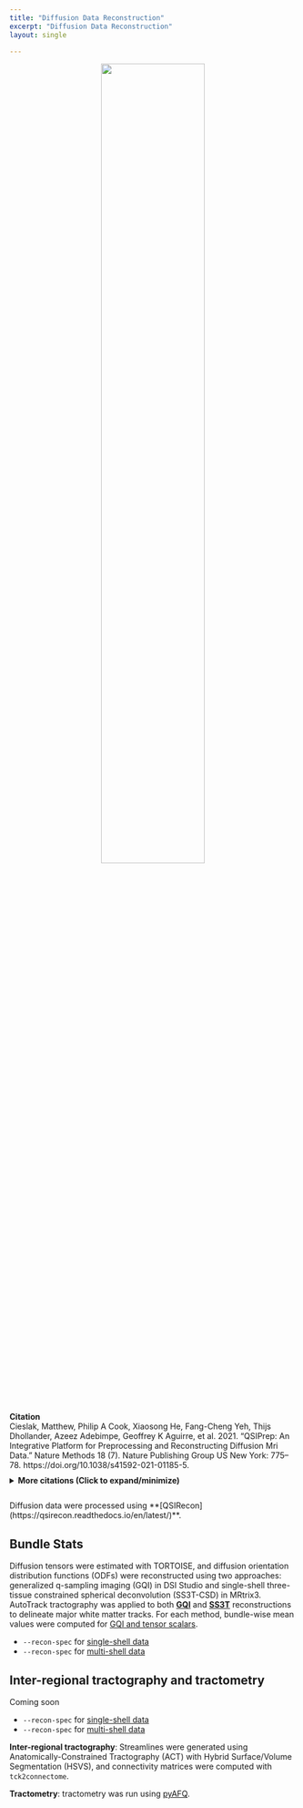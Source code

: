 ```yaml
---
title: "Diffusion Data Reconstruction"
excerpt: "Diffusion Data Reconstruction"
layout: single

---
```


<style>
details p { margin: 8px 0 !important; }
details div { line-height: 1.6; }
</style>

<div style="text-align: center;">
     <img src="{{ site.baseurl }}/assets/images/misc/qsirecon_workflow.png" width="60%" height="auto" />
</div>

<br/>
<div style="margin: 10px 0;">
<strong>Citation</strong><br/>
Cieslak, Matthew, Philip A Cook, Xiaosong He, Fang-Cheng Yeh, Thijs Dhollander, Azeez Adebimpe, Geoffrey K Aguirre, et al. 2021. “QSIPrep: An Integrative Platform for Preprocessing and Reconstructing Diffusion Mri Data.” Nature Methods 18 (7). Nature Publishing Group US New York: 775–78. https://doi.org/10.1038/s41592-021-01185-5.
</div>

<details style="margin: 10px 0;">
<summary><strong>More citations (Click to expand/minimize)</strong></summary>
<div style="padding: 10px 0; line-height: 1.6;">
Abraham, Alexandre, Fabian Pedregosa, Michael Eickenberg, Philippe Gervais, Andreas Mueller, Jean Kossaifi, Alexandre Gramfort, Bertrand Thirion, and Gael Varoquaux. 2014. “Machine Learning for Neuroimaging with Scikit-Learn.” Frontiers in Neuroinformatics 8. https://doi.org/10.3389/fninf.2014.00014.
<p style="margin: 2px 0;"></p>
Dhollander, Thijs, David Raffelt, and Alan Connelly. 2016. “Unsupervised 3-Tissue Response Function Estimation from Single-Shell or Multi-Shell Diffusion Mr Data Without a Co-Registered T1 Image.” In ISMRM Workshop on Breaking the Barriers of Diffusion Mri, 5:5.
<p style="margin: 2px 0;"></p>
Dhollander, T, R Mito, D Raffelt, and A Connelly. 2019. “Improved White Matter Response Function Estimation for 3-Tissue Constrained Spherical Deconvolution.” In Proc. Intl. Soc. Mag. Reson. Med, 555.
<p style="margin: 2px 0;"></p>
Garyfallidis, Eleftherios, Matthew Brett, Bagrat Amirbekian, Ariel Rokem, Stefan Van Der Walt, Maxime Descoteaux, and Ian Nimmo-Smith. 2014. “Dipy, a Library for the Analysis of Diffusion Mri Data.” Frontiers in Neuroinformatics 8. Frontiers: 8.
<p style="margin: 2px 0;"></p>
Gorgolewski, K., C. D. Burns, C. Madison, D. Clark, Y. O. Halchenko, M. L. Waskom, and S. Ghosh. 2011. “Nipype: A Flexible, Lightweight and Extensible Neuroimaging Data Processing Framework in Python.” Frontiers in Neuroinformatics 5: 13. https://doi.org/10.3389/fninf.2011.00013.
<p style="margin: 2px 0;"></p>
Gorgolewski, Krzysztof J., Oscar Esteban, Christopher J. Markiewicz, Erik Ziegler, David Gage Ellis, Michael Philipp Notter, Dorota Jarecka, et al. 2018. “Nipype.” Software. Zenodo. https://doi.org/10.5281/zenodo.596855.
<p style="margin: 2px 0;"></p>
J-Donald, Robert Smith, David Raffelt, Rami Tabbara, Thijs Dhollander, Maximilian Pietsch, Daan Christiaens, Ben Jeurissen, Chun-Hung Yeh, and Alan" Connelly. 2019. “MRtrix3: A Fast, Flexible and Open Software Framework for Medical Image Processing and Visualisation.” NeuroImage 202: 116137.
<p style="margin: 2px 0;"></p>
Raffelt, David, Thijs Dhollander, J-Donald Tournier, Rami Tabbara, Robert E Smith, Eric Pierre, and Alan Connelly. 2017. “Bias Field Correction and Intensity Normalisation for Quantitative Analysis of Apparent Fibre Density.” In Proc. Intl. Soc. Mag. Reson. Med, 25:3541.
<p style="margin: 2px 0;"></p>
Tournier, J-Donald, Fernando Calamante, David G Gadian, and Alan Connelly. 2004. “Direct Estimation of the Fiber Orientation Density Function from Diffusion-Weighted Mri Data Using Spherical Deconvolution.” NeuroImage 23 (3). Elsevier: 1176–85.
<p style="margin: 2px 0;"></p>
Tournier, J-Donald, Chun-Hung Yeh, Fernando Calamante, Kuan-Hung Cho, Alan Connelly, and Ching-Po Lin. 2008. “Resolving Crossing Fibres Using Constrained Spherical Deconvolution: Validation Using Diffusion-Weighted Imaging Phantom Data.” Neuroimage 42 (2). Elsevier: 617–25.
<p style="margin: 2px 0;"></p>
Yeh, Fang-Cheng. 2020. “Shape Analysis of the Human Association Pathways.” Neuroimage 223. Elsevier: 117329.
<p style="margin: 2px 0;"></p>
Yeh, Fang-Cheng, Van Jay Wedeen, and Wen-Yih Isaac Tseng. 2010. “Generalized q-Sampling Imaging.” IEEE Transactions on Medical Imaging 29 (9). IEEE: 1626–35.
</div>
</details>


<br>
Diffusion data were processed using **[QSIRecon](https://qsirecon.readthedocs.io/en/latest/)**.

## Bundle Stats

Diffusion tensors were estimated with TORTOISE, and diffusion orientation distribution functions (ODFs) were reconstructed using two approaches: generalized q-sampling imaging (GQI) in DSI Studio and single-shell three-tissue constrained spherical deconvolution (SS3T-CSD) in MRtrix3. AutoTrack tractography was applied to both [**GQI**](https://qsirecon.readthedocs.io/en/latest/builtin_workflows.html#dsi-studio-autotrack) and [**SS3T**](https://qsirecon.readthedocs.io/en/latest/builtin_workflows.html#ss3t-fod-autotrack) reconstructions to delineate major white matter tracks. For each method, bundle-wise mean values were computed for [GQI and tensor scalars](https://qsirecon.readthedocs.io/en/latest/builtin_workflows.html#id36).

 * `--recon-spec` for [single-shell data](https://github.com/PennLINC/AI2D/blob/main/_data/reconspec_singleshell_bundle-stats_v1.yaml)
 * `--recon-spec` for [multi-shell data](https://github.com/PennLINC/AI2D/blob/main/_data/reconspec_multishell_bundle-stats_v1.yaml)

## Inter-regional tractography and tractometry

Coming soon

 * `--recon-spec` for [single-shell data](https://github.com/PennLINC/AI2D/blob/main/_data/reconspec_singleshell_whole-brain_v1.yaml)
 * `--recon-spec` for [multi-shell data](https://github.com/PennLINC/AI2D/blob/main/_data/reconspec_multishell_whole-brain_v1.yaml)

**Inter-regional tractography**: Streamlines were generated using Anatomically-Constrained Tractography (ACT) with Hybrid Surface/Volume Segmentation (HSVS), and connectivity matrices were computed with `tck2connectome`.

**Tractometry**: tractometry was run using [pyAFQ](https://qsirecon.readthedocs.io/en/latest/builtin_workflows.html#pyafq-tractometry).

